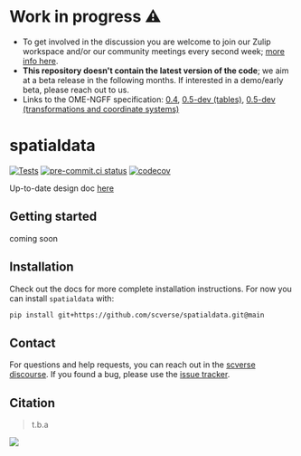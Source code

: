 # Work in progress ⚠

-   To get involved in the discussion you are welcome to join our Zulip workspace and/or our community meetings every second week; [more info here](https://imagesc.zulipchat.com/#narrow/stream/329057-scverse).
-   **This repository doesn't contain the latest version of the code**; we aim at a beta release in the following months. If interested in a demo/early beta, please reach out to us.
-   Links to the OME-NGFF specification: [0.4](https://ngff.openmicroscopy.org/latest/), [0.5-dev (tables)](https://github.com/ome/ngff/pull/64), [0.5-dev (transformations and coordinate systems)](https://github.com/ome/ngff/pull/138)

# spatialdata

[![Tests][badge-tests]][link-tests]
[![pre-commit.ci status](https://results.pre-commit.ci/badge/github/scverse/spatialdata/main.svg)](https://results.pre-commit.ci/latest/github/scverse/spatialdata/main)
[![codecov](https://codecov.io/gh/scverse/spatialdata/branch/main/graph/badge.svg?token=X19DRSIMCU)](https://codecov.io/gh/scverse/spatialdata)

[badge-tests]: https://github.com/scverse/spatialdata/actions/workflows/test.yaml/badge.svg
[link-tests]: https://github.com/scverse/spatialdata/actions/workflows/test.yaml

Up-to-date design doc [here](https://github.com/scverse/spatialdata/blob/main/docs/design_doc.md)

## Getting started

coming soon

## Installation

Check out the docs for more complete installation instructions. For now you can install `spatialdata` with:

```bash
pip install git+https://github.com/scverse/spatialdata.git@main
```

## Contact

For questions and help requests, you can reach out in the [scverse discourse][scverse-discourse].
If you found a bug, please use the [issue tracker][issue-tracker].

## Citation

> t.b.a

[scverse-discourse]: https://discourse.scverse.org/
[issue-tracker]: https://github.com/scverse/spatialdata/issues
[changelog]: https://spatialdata.readthedocs.io/latest/changelog.html

<img src='https://github.com/giovp/spatialdata-sandbox/raw/main/graphics/overview.png'/>
